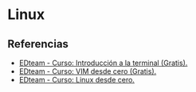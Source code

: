 # Linux

## Referencias

* [EDteam - Curso: Introducción a la terminal (Gratis).](https://ed.team/cursos/terminal-linux)
* [EDteam - Curso: VIM desde cero (Gratis).](https://ed.team/cursos/vim)
* [EDteam - Curso: Linux desde cero.](https://ed.team/cursos/linux)
